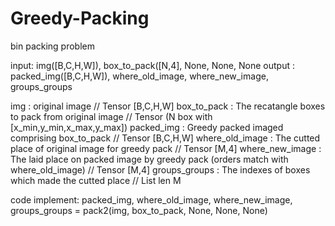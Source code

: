 # Greedy-Packing
bin packing problem

input: img([B,C,H,W]), box_to_pack([N,4], None, None, None
output : packed_img([B,C,H,W]), where_old_image, where_new_image, groups_groups

img : original image // Tensor [B,C,H,W]
box_to_pack : The recatangle boxes to pack from original image // Tensor (N box with [x_min,y_min,x_max,y_max])
packed_img : Greedy packed imaged comprising box_to_pack // Tensor [B,C,H,W]
where_old_image : The cutted place of original image for greedy pack // Tensor [M,4]
where_new_image : The laid place on packed image by greedy pack (orders match with where_old_image) // Tensor [M,4]
groups_groups : The indexes of boxes which made the cutted place // List len M 


code implement: packed_img, where_old_image, where_new_image, groups_groups = pack2(img, box_to_pack, None, None, None)



